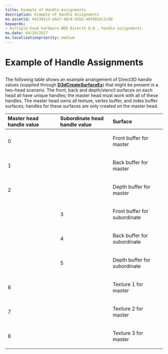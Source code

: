 ```yaml
---
title: Example of Handle Assignments
description: Example of Handle Assignments
ms.assetid: 44239e13-ebe7-48c4-83b2-40f603dc1c98
keywords:
- multiple-head hardware WDK DirectX 9.0 , handle assignments
ms.date: 04/20/2017
ms.localizationpriority: medium
---
```


# Example of Handle Assignments


## <span id="ddk_example_of_handle_assignments_gg"></span><span id="DDK_EXAMPLE_OF_HANDLE_ASSIGNMENTS_GG"></span>


The following table shows an example arrangement of Direct3D handle values (supplied through [**D3dCreateSurfaceEx**](https://docs.microsoft.com/windows/desktop/api/ddrawint/nc-ddrawint-pdd_createsurfaceex)) that might be present in a two-head scenario. The front, back and depth/stencil surfaces on each head all have unique handles; the master head must work with all of these handles. The master head owns all texture, vertex buffer, and index buffer surfaces; handles for these surfaces are only created on the master head.

<table>
<colgroup>
<col width="33%" />
<col width="33%" />
<col width="33%" />
</colgroup>
<thead>
<tr class="header">
<th align="left">Master head handle value</th>
<th align="left">Subordinate head handle value</th>
<th align="left">Surface</th>
</tr>
</thead>
<tbody>
<tr class="odd">
<td align="left"><p>0</p></td>
<td align="left"></td>
<td align="left"><p>Front buffer for master</p></td>
</tr>
<tr class="even">
<td align="left"><p>1</p></td>
<td align="left"></td>
<td align="left"><p>Back buffer for master</p></td>
</tr>
<tr class="odd">
<td align="left"><p>2</p></td>
<td align="left"></td>
<td align="left"><p>Depth buffer for master</p></td>
</tr>
<tr class="even">
<td align="left"></td>
<td align="left"><p>3</p></td>
<td align="left"><p>Front buffer for subordinate</p></td>
</tr>
<tr class="odd">
<td align="left"></td>
<td align="left"><p>4</p></td>
<td align="left"><p>Back buffer for subordinate</p></td>
</tr>
<tr class="even">
<td align="left"></td>
<td align="left"><p>5</p></td>
<td align="left"><p>Depth buffer for subordinate</p></td>
</tr>
<tr class="odd">
<td align="left"><p>6</p></td>
<td align="left"></td>
<td align="left"><p>Texture 1 for master</p></td>
</tr>
<tr class="even">
<td align="left"><p>7</p></td>
<td align="left"></td>
<td align="left"><p>Texture 2 for master</p></td>
</tr>
<tr class="odd">
<td align="left"><p>8</p></td>
<td align="left"></td>
<td align="left"><p>Texture 3 for master</p></td>
</tr>
</tbody>
</table>

 

 

 





